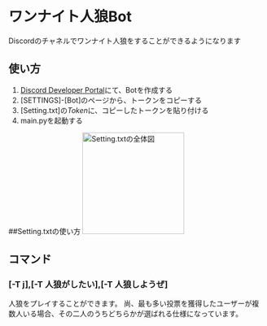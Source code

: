# ワンナイト人狼Bot
Discordのチャネルでワンナイト人狼をすることができるようになります

## 使い方
1. [Discord Developer Portal](https://discord.com/developers/applications)にて、Botを作成する
2. [SETTINGS]-[Bot]のページから、トークンをコピーする
3. [Setting.txt]の*Token*に、コピーしたトークンを貼り付ける
4. main.pyを起動する

##Setting.txtの使い方
<img src="https://drive.google.com/file/d/1SbqnN9ons4aqr6YttE_Eilf4tmsL_Ic6/view?usp=sharing" alt="Setting.txtの全体図" title="Setting.txtの全体図" width="200" height="200">




## コマンド
### [-T j],[-T 人狼がしたい],[-T 人狼しようぜ]<br></b>
人狼をプレイすることができます。
尚、最も多い投票を獲得したユーザーが複数人いる場合、その二人のうちどちらかが選ばれる仕様になっています。

